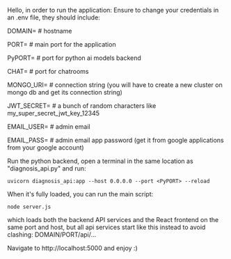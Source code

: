 Hello, in order to run the application:
Ensure to change your credentials in an .env file, they should include:

DOMAIN= # hostname

PORT= # main port for the application

PyPORT= # port for python ai models backend

CHAT= # port for chatrooms

MONGO_URI= # connection string (you will have to create a new cluster on mongo db and get its connection string)

JWT_SECRET= # a bunch of random characters like my_super_secret_jwt_key_12345

EMAIL_USER= # admin email

EMAIL_PASS= # admin email app password (get it from google applications from your google account)


Run the python backend, open a terminal in the same location as "diagnosis_api.py" and run:

`uvicorn diagnosis_api:app --host 0.0.0.0 --port <PyPORT> --reload`

When it's fully loaded, you can run the main script:

`node server.js`

which loads both the backend API services and the React frontend on the same port and host, but all api services start like this instead to avoid clashing:
DOMAIN/PORT/api/...

Navigate to http://localhost:5000 and enjoy :)
